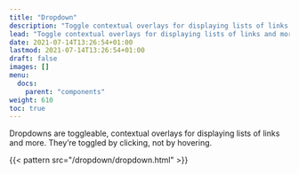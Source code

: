 ```yaml
---
title: "Dropdown"
description: "Toggle contextual overlays for displaying lists of links and more"
lead: "Toggle contextual overlays for displaying lists of links and more"
date: 2021-07-14T13:26:54+01:00
lastmod: 2021-07-14T13:26:54+01:00
draft: false
images: []
menu:
  docs:
    parent: "components"
weight: 610
toc: true
---
```


Dropdowns are toggleable, contextual overlays for displaying lists of links and more. They’re toggled by clicking, not by hovering.

{{< pattern src="/dropdown/dropdown.html" >}}
